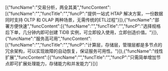 [{"funcName":"交易分析，两全其美","funcContent":[{"funcName":"","funcTitle":"","funcP":"提供一站式 HTAP 解决方案，一份数据同时支持 OLTP 和 OLAP 两种场景，无需传统的ETL过程"}]},{"funcName":"部署方便快速","funcContent":[{"funcName":"","funcTitle":"","funcP":"选择规格后下单，几分钟内即可创建 TiDB 实例，可立即投入使用，立即创造价值。"}]},{"funcName":"服务高可用","funcContent":[{"funcName":"","funcTitle":"","funcP":"计算层，存储层，管理层都是多节点的冗余架构，可以实现故障的自动恢复，保证服务可用性。"}]},{"funcName":"线性扩展","funcContent":[{"funcName":"","funcTitle":"","funcP":"只需简单增加节点即可扩展处理能力，存储能力和并发能力"}]}]